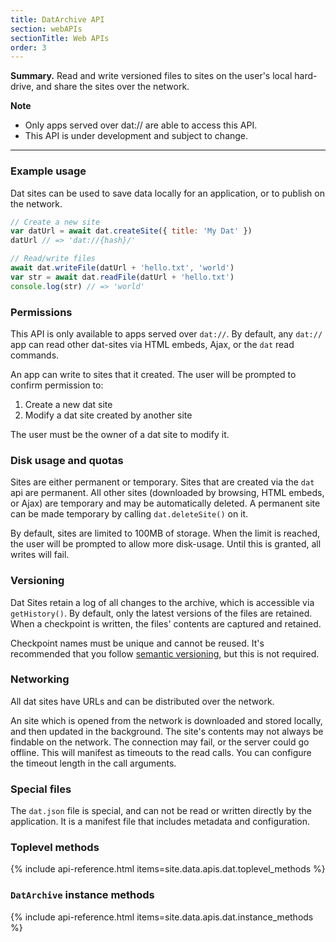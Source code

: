 ```yaml
---
title: DatArchive API
section: webAPIs
sectionTitle: Web APIs
order: 3
---
```


<div class="card">
  <p><strong>Summary.</strong> Read and write versioned files to sites on the user's local hard-drive, and share the sites over the network.</p>
</div>


**Note**

- Only apps served over dat:// are able to access this API.
- <i class="fa fa-flask"></i> This API is under development and subject to change.


---


### Example usage

Dat sites can be used to save data locally for an application, or to publish on the network.

```javascript
// Create a new site
var datUrl = await dat.createSite({ title: 'My Dat' })
datUrl // => 'dat://{hash}/'

// Read/write files
await dat.writeFile(datUrl + 'hello.txt', 'world')
var str = await dat.readFile(datUrl + 'hello.txt')
console.log(str) // => 'world'
```


### Permissions

This API is only available to apps served over `dat://`.
By default, any `dat://` app can read other dat-sites via HTML embeds, Ajax, or the `dat` read commands.

An app can write to sites that it created.
The user will be prompted to confirm permission to:

 1. Create a new dat site
 2. Modify a dat site created by another site

The user must be the owner of a dat site to modify it.


### Disk usage and quotas

Sites are either permanent or temporary.
Sites that are created via the `dat` api are permanent.
All other sites (downloaded by browsing, HTML embeds, or Ajax) are temporary and may be automatically deleted.
A permanent site can be made temporary by calling `dat.deleteSite()` on it.

By default, sites are limited to 100MB of storage.
When the limit is reached, the user will be prompted to allow more disk-usage.
Until this is granted, all writes will fail.


### Versioning

Dat Sites retain a log of all changes to the archive, which is accessible via `getHistory()`.
By default, only the latest versions of the files are retained.
When a checkpoint is written, the files' contents are captured and retained.

Checkpoint names must be unique and cannot be reused.
It's recommended that you follow [semantic versioning](http://semver.org/), but this is not required.


### Networking

All dat sites have URLs and can be distributed over the network.

An site which is opened from the network is downloaded and stored locally, and then updated in the background.
The site's contents may not always be findable on the network.
The connection may fail, or the server could go offline.
This will manifest as timeouts to the read calls.
You can configure the timeout length in the call arguments.


### Special files

The `dat.json` file is special, and can not be read or written directly by the application.
It is a manifest file that includes metadata and configuration.


### Toplevel methods

{% include api-reference.html items=site.data.apis.dat.toplevel_methods %}

### `DatArchive` instance methods

{% include api-reference.html items=site.data.apis.dat.instance_methods %}
